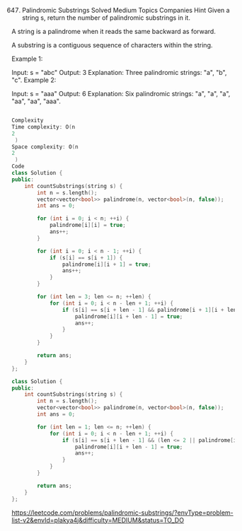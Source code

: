


647. Palindromic Substrings
Solved
Medium
Topics
Companies
Hint
Given a string s, return the number of palindromic substrings in it.

A string is a palindrome when it reads the same backward as forward.

A substring is a contiguous sequence of characters within the string.

 

Example 1:

Input: s = "abc"
Output: 3
Explanation: Three palindromic strings: "a", "b", "c".
Example 2:

Input: s = "aaa"
Output: 6
Explanation: Six palindromic strings: "a", "a", "a", "aa", "aa", "aaa".
```cpp

Complexity
Time complexity: O(n 
2
 )
Space complexity: O(n 
2
 )
Code
class Solution {
public:
    int countSubstrings(string s) {
        int n = s.length();
        vector<vector<bool>> palindrome(n, vector<bool>(n, false));
        int ans = 0;

        for (int i = 0; i < n; ++i) {
            palindrome[i][i] = true;
            ans++;
        }

        for (int i = 0; i < n - 1; ++i) {
            if (s[i] == s[i + 1]) {
                palindrome[i][i + 1] = true;
                ans++;
            }
        }

        for (int len = 3; len <= n; ++len) {
            for (int i = 0; i < n - len + 1; ++i) {
                if (s[i] == s[i + len - 1] && palindrome[i + 1][i + len - 2]) {
                    palindrome[i][i + len - 1] = true;
                    ans++;
                }
            }
        }

        return ans;
    }
};
```

```cpp
class Solution {
public:
    int countSubstrings(string s) {
        int n = s.length();
        vector<vector<bool>> palindrome(n, vector<bool>(n, false));
        int ans = 0;

        for (int len = 1; len <= n; ++len) {
            for (int i = 0; i < n - len + 1; ++i) {
                if (s[i] == s[i + len - 1] && (len <= 2 || palindrome[i + 1][i + len - 2])) {
                    palindrome[i][i + len - 1] = true;
                    ans++;
                }
            }
        }

        return ans;
    }
};
```
https://leetcode.com/problems/palindromic-substrings/?envType=problem-list-v2&envId=plakya4j&difficulty=MEDIUM&status=TO_DO

